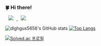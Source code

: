 ###  🍀 Hi there!

<a href="https://notion.so/hohyeon-portfolio">
    <img 
        src="http://img.shields.io/badge/-Notion-222222?style=flat&logo=Notion&link=https://notion.so/hohyeon-portfolio"
        style="height : auto; margin-left : 10px; margin-right : 10px;"/>
</a>

<a href="https://velog.io/@dlghgus5656">
    <img 
        src="http://img.shields.io/badge/-Velog-222222?style=flat&logo=Vector Logo Zone&link=https://velog.io/@dlghgus5656"
        style="height : auto; margin-left : 10px; margin-right : 10px;"/>
</a>

![dlghgus5656's GitHub stats](https://github-readme-stats.vercel.app/api?username=dlghgus5656&show_icons=true&theme=midnight-purple)
[![Top Langs](https://github-readme-stats.vercel.app/api/top-langs/?username=dlghgus5656&layout=compact&theme=midnight-purple&langs_count=8)](https://github.com/anuraghazra/github-readme-stats)

[![Solved.ac 프로필](http://mazassumnida.wtf/api/v2/generate_badge?boj=hoz)](https://solved.ac/hoz)

